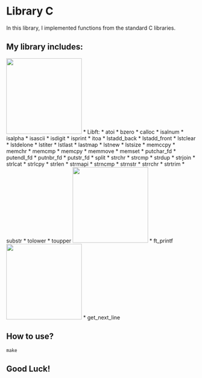 # Library C

In this library, I implemented functions from the standard C libraries.

## My library includes:

<img src= "https://drive.google.com/uc?export=view&id=1Hufmn1TriUKX54k5FnXdXr6TtdEVapkL" width=200 height=200>
* Libft:
  * atoi
  * bzero
  * calloc
  * isalnum
  * isalpha
  * isascii
  * isdigit
  * isprint
  * itoa
  * lstadd_back
  * lstadd_front
  * lstclear
  * lstdelone
  * lstiter
  * lstlast
  * lastmap
  * lstnew
  * lstsize
  * memccpy
  * memchr
  * memcmp
  * memcpy
  * memmove
  * memset
  * putchar_fd
  * putendl_fd
  * putnbr_fd
  * putstr_fd
  * split
  * strchr
  * strcmp
  * strdup
  * strjoin
  * strlcat
  * strlcpy
  * strlen
  * strmapi
  * strncmp
  * strnstr
  * strrchr
  * strtrim
  * substr
  * tolower
  * toupper

<img src= "https://drive.google.com/uc?export=view&id=1cnWlkl8iUEpqOXxsan_YPId8_Xhh3hrZ" width=200 height=200>
* ft_printf

<img src= "https://drive.google.com/uc?export=view&id=1Hufmn1TriUKX54k5FnXdXr6TtdEVapkL" width=200 height=200>
* get_next_line

## How to use?

`make`


## Good Luck!

